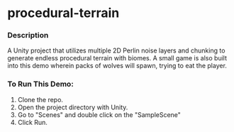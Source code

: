 # procedural-terrain

### Description
A Unity project that utilizes multiple 2D Perlin noise layers and chunking to generate endless procedural terrain with biomes. A small game is also built into this demo wherein packs of wolves will spawn, trying to eat the player.

### To Run This Demo:
1. Clone the repo.
2. Open the project directory with Unity.
3. Go to "Scenes" and double click on the "SampleScene"
4. Click Run.
